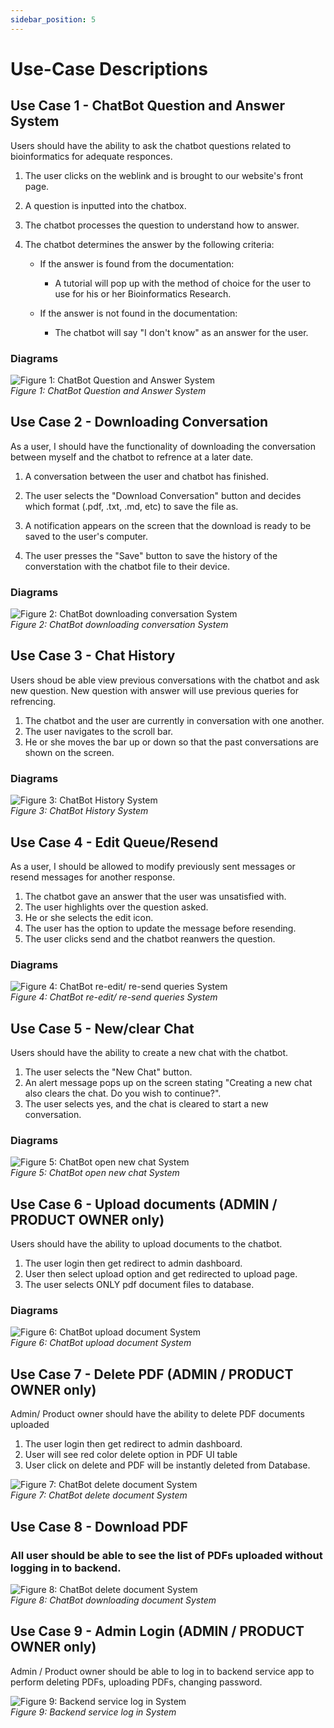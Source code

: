 ```yaml
---
sidebar_position: 5
---
```


# Use-Case Descriptions

## Use Case 1 - ChatBot Question and Answer System

Users should have the ability to ask the chatbot questions related to bioinformatics for adequate responces.

1. The user clicks on the weblink and is brought to our website's front page.
2. A question is inputted into the chatbox.
3. The chatbot processes the question to understand how to answer.
4. The chatbot determines the answer by the following criteria:

    - If the answer is found from the documentation:
        - A tutorial will pop up with the method of choice for the user to use for his or her Bioinformatics Research.

    - If the answer is not found in the documentation:
        - The chatbot will say "I don't know" as an answer for the user.
### Diagrams      

![Figure 1: ChatBot Question and Answer System](../../static/img/chatandanswer.png)  
*Figure 1: ChatBot Question and Answer System*



## Use Case 2 - Downloading Conversation

As a user, I should have the functionality of downloading the conversation between myself and the chatbot to refrence at a later date.

1. A conversation between the user and chatbot has finished.

2. The user selects the "Download Conversation" button and decides which format (.pdf, .txt, .md, etc) to save the file as.

3. A notification appears on the screen that the download is ready to be saved to the user's computer.

4. The user presses the "Save" button to save the history of the converstation with the chatbot file to their device.
### Diagrams   
![Figure 2: ChatBot downloading conversation System](../../static/img/Downloadrevise.png)  
*Figure 2: ChatBot downloading conversation System*

## Use Case 3 - Chat History

Users shoud be able view previous conversations with the chatbot and ask new question. New question with answer will use previous queries for refrencing.

1. The chatbot and the user are currently in conversation with one another.
2. The user navigates to the scroll bar.
3. He or she moves the bar up or down so that the past conversations are shown on the screen.
### Diagrams   

![Figure 3: ChatBot History System](../../static/img/historyrevise.png)  
*Figure 3: ChatBot History System*
## Use Case 4 - Edit Queue/Resend

As a user, I should be allowed to modify previously sent messages or resend messages for another response.

1. The chatbot gave an answer that the user was unsatisfied with.
2. The user highlights over the question asked.
3. He or she selects the edit icon.
4. The user has the option to update the message before resending.
5. The user clicks send and the chatbot reanwers the question.
### Diagrams   

![Figure 4: ChatBot re-edit/ re-send queries System](../../static/img/Resendrevise.png)  
*Figure 4: ChatBot re-edit/ re-send queries System*


## Use Case 5 - New/clear Chat

Users should have the ability to create a new chat with the chatbot.

1. The user selects the "New Chat" button.
2. An alert message pops up on the screen stating "Creating a new chat also clears the chat. Do you wish to continue?".
3. The user selects yes, and the chat is cleared to start a new conversation.

### Diagrams   

![Figure 5: ChatBot open new chat System](../../static/img/newchatrevise.png)  
*Figure 5: ChatBot open new chat System*



## Use Case 6 - Upload documents (ADMIN / PRODUCT OWNER only)

Users should have the ability to upload documents to the chatbot.

1. The user login then get redirect to admin dashboard.
2. User then select upload option and get redirected to upload page.
3. The user selects ONLY pdf document files to database.

### Diagrams   
![Figure 6: ChatBot upload document System](../../static/img/upload.png)  
*Figure 6: ChatBot upload document System*


## Use Case 7 - Delete PDF (ADMIN / PRODUCT OWNER only)

Admin/ Product owner should have the ability to delete PDF documents uploaded

1. The user login then get redirect to admin dashboard. 
2. User will see red color delete option in PDF UI table
3. User click on delete and PDF will be instantly deleted from Database.

![Figure 7: ChatBot delete document System](../../static/img/deletepdf.png)  
*Figure 7: ChatBot delete document System*

## Use Case 8 - Download PDF  


### All user should be able to see the list of PDFs uploaded without logging in to backend.

![Figure 8: ChatBot delete document System](../../static/img/downloadpdfs.png)  
*Figure 8: ChatBot downloading document System*

## Use Case 9 - Admin Login (ADMIN / PRODUCT OWNER only)

Admin / Product owner should be able to log in to backend service app to perform deleting PDFs, uploading PDFs, changing password.

![Figure 9: Backend service log in System](../../static/img/deletepdf.png)  
*Figure 9: Backend service log in System*


